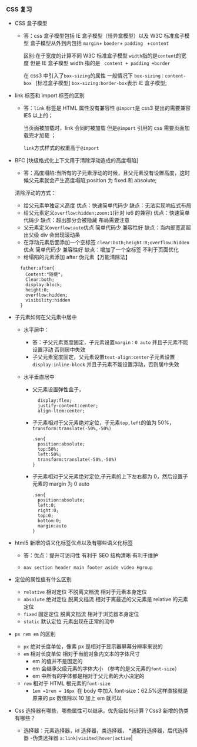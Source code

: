 ### CSS 复习

- CSS 盒子模型

  - 答：css 盒子模型包括 IE 盒子模型（怪异盒模型）以及 W3C 标准盒子模型 盒子模型从外到内包括 `margin`+ `boeder`+ `padding ` +`content`

    区别:在于宽度的计算不同 W3C 标准盒子模型 `width`指的是`content`的宽度 但是 IE 盒子模型 width 指的是 ` content + padding +border`

    在 css3 中引入了`box-sizing`的属性 一般情况下 `box-sizing：content-box ` [标准盒子模型] `box-sizing:border-box`表示 IE 盒子模型;

- link 标签和 import 标签的区别

  - 答：`link` 标签是 HTML 属性没有兼容性 `@import`是 css3 提出的需要兼容 IE5 以上的；

    当页面被加载时，link 会同时被加载 但是`@import` 引用的 css 需要页面加载完才加载 ；

    `link`方式样式的权重高于`@import`

- BFC [块级格式化上下文用于清除浮动造成的高度塌陷]

  - 答：高度塌陷:当所有的子元素浮动的时候，且父元素没有设置高度，这时候父元素就会产生高度塌陷;position 为 fixed 和 absolute;

  清除浮动的方式：

  - 给父元素单独定义高度 优点：快速简单代码少 缺点：无法实现响应式布局
  - 给父元素定义`overflow:hidden;zoom:1`(针对 ie6 的兼容) 优点：快速简单代码少 缺点：超出部分会被隐藏 布局需要注意
  - 父元素定义`overflow:auto`优点 简单代码少 兼容性好 缺点：当内部宽高超出父级 div 会出现滚动条
  - 在浮动元素后面添加一个空标签 `clear:both;height:0;overflow:hidden` 优点 简单代码少 兼容性好 缺点：增加了一个空标签 不利于页面优化
  - 给塌陷的元素添加 after 伪元素【万能清除法】

  ```
    father:after{
      Content:"随便";
      Clear:both;
      display:block;
      height:0;
      overflow:hidden;
      visibility:hidden
    }
  ```

- 子元素如何在父元素中居中

  - 水平居中：
    - 答：子父元素宽度固定，子元素设置`margin：0 auto` 并且子元素不能设置浮动 否则居中失效
    - 子父元素宽度固定，父元素设置`text-align:center`子元素设置`display:inline-block` 并且子元素不能设置浮动，否则居中失效
  - 水平垂直居中

    - 父元素设置弹性盒子，
      ```
        display:flex;
        justify-content:center;
        align-ltem:center;
      ```
    - 子元素相对于父元素绝对定位，子元素`top,left`的值为 50%，`transform:translate(-50%,-50%)`

      ```
      .son{
        position:absolute;
        top:50%;
        left:50%;
        transform:translate(-50%,-50%)
      }
      ```

    - 子元素相对于父元素绝对定位,子元素的上下左右都为 0，然后设置子元素的 margin 为 0 auto

      ```
      .son{
        position:absolute;
        left:0;
        right:0;
        top:0;
        bottom:0;
        margin:auto
      }
      ```

- html5 新增的语义化标签优点以及有哪些语义化标签

  - 答：优点：提升可访问性 有利于 SEO 结构清晰 有利于维护

  - `nav section header main footer aside video Hgroup`

- 定位的属性值有什么区别

  - `relative` 相对定位 不脱离文档流 相对于元素本身定位
  - `absolute` 绝对定位 脱离文档流 相对于离最近的父元素是 relative 的元素定位
  - `fixed` 固定定位 脱离文档流 相对于浏览器本身定位
  - `static` 默认定位 元素出现在正常的流中

- `px rem em` 的区别

  - `px` 绝对长度单位，像素 px 是相对于显示器屏幕分辨率来说的
  - `em` 相对长度单位 相对于当前对象内文本的字体尺寸
    - em 的值并不是固定的
    - em 会继承父级元素的字体大小 （参考的是父元素的`font-size`）
    - em 中所有的字体都是相对于父元素的大小决定的
  - `rem` 相对于 HTML 根元素的`font-size`
    - `1em =1rem = 16px `在 body 中加入 font-size：62.5%这样直接就是原来的 px 数值除以 10 加上 em 就可以

- Css 选择器有哪些，哪些属性可以继承，优先级如何计算？Css3 新增的伪类有哪些？
  - 选择器：元素选择器，id 选择器，类选择器， \*通配符选择器，后代选择器 -伪类选择器 `a:link|visited|hover|active`|
